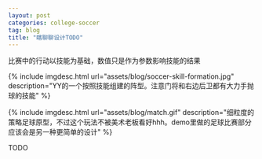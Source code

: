 ```yaml
---
layout: post
categories: college-soccer
tag: blog
title: "瞎聊聊设计TODO"
---
```


比赛中的行动以技能为基础，数值只是作为参数影响技能的结果

<!--more-->

{% include imgdesc.html url="assets/blog/soccer-skill-formation.jpg" description="YY的一个按照技能组建的阵型。注意门将和右边后卫都有大力手抛球的技能" %}


{% include imgdesc.html url="assets/blog/match.gif" description="细粒度的策略足球原型，不过这个玩法不被美术老板看好hhh。demo里做的足球比赛部分应该会是另一种更简单的设计" %}

TODO

